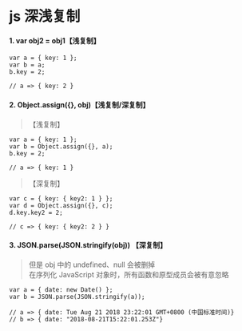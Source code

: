 # js 深浅复制

#### 1. var obj2 = obj1【浅复制】
```
var a = { key: 1 };
var b = a;
b.key = 2;

// a => { key: 2 }
```

#### 2. Object.assign({}, obj)【浅复制/深复制】
>【浅复制】  
```	
var a = { key: 1 };
var b = Object.assign({}, a);
b.key = 2;

// a => { key: 1 }
```
> 【深复制】  
```
var c = { key: { key2: 1 } };
var d = Object.assign({}, c);
d.key.key2 = 2;

// c => { key: { key2: 2 } }
```

#### 3. JSON.parse(JSON.stringify(obj)) 【深复制】
> 但是 obj 中的 undefined、null 会被删掉  
> 在序列化 JavaScript 对象时，所有函数和原型成员会被有意忽略  

```
var a = { date: new Date() };
var b = JSON.parse(JSON.stringify(a));

// a => { date: Tue Aug 21 2018 23:22:01 GMT+0800 (中国标准时间)}
// b => { date: "2018-08-21T15:22:01.253Z"}
```
